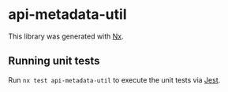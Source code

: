 # api-metadata-util

This library was generated with [Nx](https://nx.dev).

## Running unit tests

Run `nx test api-metadata-util` to execute the unit tests via [Jest](https://jestjs.io).
